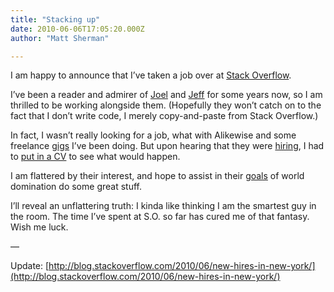 ```yaml
---
title: "Stacking up"
date: 2010-06-06T17:05:20.000Z
author: "Matt Sherman"

---
```


I am happy to announce that I’ve taken a job over at [Stack Overflow](http://stackoverflow.com/).

I’ve been a reader and admirer of [Joel](http://joelonsoftware.com) and [Jeff](http://www.codinghorror.com/blog/archives/000679.html) for some years now, so I am thrilled to be working alongside them. (Hopefully they won’t catch on to the fact that I don’t write code, I merely copy-and-paste from Stack Overflow.)

In fact, I wasn’t really looking for a job, what with Alikewise and some freelance [gigs](http://www.flickr.com/photos/seeminglee/4648809754/) I’ve been doing. But upon hearing that they were [hiring](http://stackoverflow.com/about/hiring), I had to [put in a CV](http://careers.stackoverflow.com/) to see what would happen.

I am flattered by their interest, and hope to assist in their [goals](http://meta.stackoverflow.com/questions/37328/my-godits-full-of-unicorns) of world domination do some great stuff.

I’ll reveal an unflattering truth: I kinda like thinking I am the smartest guy in the room. The time I’ve spent at S.O. so far has cured me of that fantasy. Wish me luck.

—

Update: [http://blog.stackoverflow.com/2010/06/new-hires-in-new-york/](http://blog.stackoverflow.com/2010/06/new-hires-in-new-york/)
